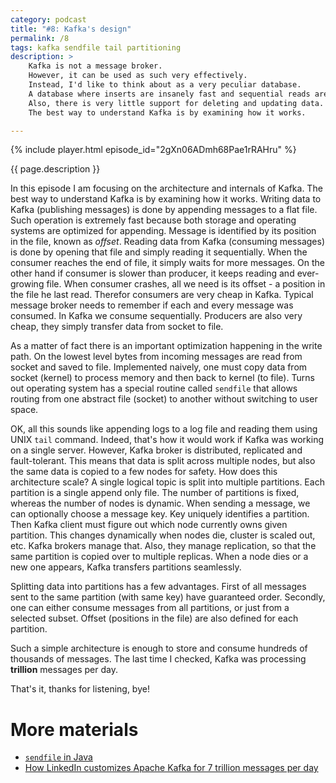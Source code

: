 ```yaml
---
category: podcast
title: "#8: Kafka's design"
permalink: /8
tags: kafka sendfile tail partitioning
description: >
    Kafka is not a message broker.
    However, it can be used as such very effectively.
    Instead, I'd like to think about as a very peculiar database.
    A database where inserts are insanely fast and sequential reads are preferred and very fast as well.
    Also, there is very little support for deleting and updating data. In this episode I am focusing on the architecture and internals of Kafka.
    The best way to understand Kafka is by examining how it works.

---
```


{% include player.html episode_id="2gXn06ADmh68Pae1rRAHru" %}

{{ page.description }}

In this episode I am focusing on the architecture and internals of Kafka.
The best way to understand Kafka is by examining how it works.
Writing data to Kafka (publishing messages) is done by appending messages to a flat file.
Such operation is extremely fast because both storage and operating systems are optimized for appending.
Message is identified by its position in the file, known as *offset*.
Reading data from Kafka (consuming messages) is done by opening that file and simply reading it sequentially.
When the consumer reaches the end of file, it simply waits for more messages.
On the other hand if consumer is slower than producer, it keeps reading and ever-growing file.
When consumer crashes, all we need is its offset - a position in the file he last read.
Therefor consumers are very cheap in Kafka.
Typical message broker needs to remember if each and every message was consumed.
In Kafka we consume sequentially.
Producers are also very cheap, they simply transfer data from socket to file.

As a matter of fact there is an important optimization happening in the write path.
On the lowest level bytes from incoming messages are read from socket and saved to file.
Implemented naively, one must copy data from socket (kernel) to process memory and then back to kernel (to file).
Turns out operating system has a special routine called `sendfile` that allows routing from one abstract file (socket) to another without switching to user space.

OK, all this sounds like appending logs to a log file and reading them using UNIX `tail` command.
Indeed, that's how it would work if Kafka was working on a single server.
However, Kafka broker is distributed, replicated and fault-tolerant.
This means that data is split across multiple nodes, but also the same data is copied to a few nodes for safety.
How does this architecture scale?
A single logical topic is split into multiple partitions.
Each partition is a single append only file.
The number of partitions is fixed, whereas the number of nodes is dynamic.
When sending a message, we can optionally choose a message key.
Key uniquely identifies a partition.
Then Kafka client must figure out which node currently owns given partition.
This changes dynamically when nodes die, cluster is scaled out, etc.
Kafka brokers manage that.
Also, they manage replication, so that the same partition is copied over to multiple replicas.
When a node dies or a new one appears, Kafka transfers partitions seamlessly.

Splitting data into partitions has a few advantages.
First of all messages sent to the same partition (with same key) have guaranteed order.
Secondly, one can either consume messages from all partitions, or just from a selected subset.
Offset (positions in the file) are also defined for each partition.

Such a simple architecture is enough to store and consume hundreds of thousands of messages.
The last time I checked, Kafka was processing **trillion** messages per day.

That's it, thanks for listening, bye!

# More materials

* [`sendfile` in Java](https://docs.oracle.com/javase/9/docs/api/java/io/InputStream.html#transferTo-java.io.OutputStream-)
* [How LinkedIn customizes Apache Kafka for 7 trillion messages per day
](https://engineering.linkedin.com/blog/2019/apache-kafka-trillion-messages)



